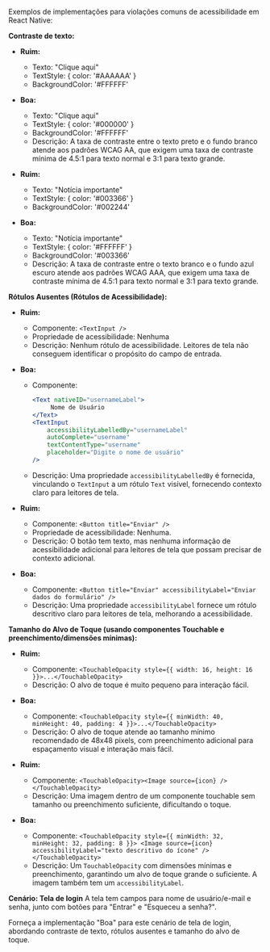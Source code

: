 Exemplos de implementações para violações comuns de acessibilidade em React Native:

**Contraste de texto:**

- **Ruim:**
  - Texto: "Clique aqui"
  - TextStyle: { color: '#AAAAAA' }
  - BackgroundColor: '#FFFFFF'
- **Boa:**

  - Texto: "Clique aqui"
  - TextStyle: { color: '#000000' }
  - BackgroundColor: '#FFFFFF'
  - Descrição: A taxa de contraste entre o texto preto e o fundo branco atende aos padrões WCAG AA, que exigem uma taxa de contraste mínima de 4.5:1 para texto normal e 3:1 para texto grande.

- **Ruim:**
  - Texto: "Notícia importante"
  - TextStyle: { color: '#003366' }
  - BackgroundColor: '#002244'
- **Boa:**
  - Texto: "Notícia importante"
  - TextStyle: { color: '#FFFFFF' }
  - BackgroundColor: '#003366'
  - Descrição: A taxa de contraste entre o texto branco e o fundo azul escuro atende aos padrões WCAG AAA, que exigem uma taxa de contraste mínima de 4.5:1 para texto normal e 3:1 para texto grande.

**Rótulos Ausentes (Rótulos de Acessibilidade):**

- **Ruim:**
  - Componente: `<TextInput />`
  - Propriedade de acessibilidade: Nenhuma
  - Descrição: Nenhum rótulo de acessibilidade. Leitores de tela não conseguem identificar o propósito do campo de entrada.
- **Boa:**

  - Componente:
    ```jsx
    <Text nativeID="usernameLabel">
         Nome de Usuário
    </Text>
    <TextInput
        accessibilityLabelledBy="usernameLabel"
        autoComplete="username"
        textContentType="username"
        placeholder="Digite o nome de usuário"
    />
    ```
  - Descrição: Uma propriedade `accessibilityLabelledBy` é fornecida, vinculando o `TextInput` a um rótulo `Text` visível, fornecendo contexto claro para leitores de tela.

- **Ruim:**
  - Componente: `<Button title="Enviar" />`
  - Propriedade de acessibilidade: Nenhuma.
  - Descrição: O botão tem texto, mas nenhuma informação de acessibilidade adicional para leitores de tela que possam precisar de contexto adicional.
- **Boa:**
  - Componente: `<Button title="Enviar" accessibilityLabel="Enviar dados do formulário" />`
  - Descrição: Uma propriedade `accessibilityLabel` fornece um rótulo descritivo claro para leitores de tela, melhorando a acessibilidade.

**Tamanho do Alvo de Toque (usando componentes Touchable e preenchimento/dimensões mínimas):**

- **Ruim:**
  - Componente: `<TouchableOpacity style={{ width: 16, height: 16 }}>...</TouchableOpacity>`
  - Descrição: O alvo de toque é muito pequeno para interação fácil.
- **Boa:**

  - Componente: `<TouchableOpacity style={{ minWidth: 40, minHeight: 40, padding: 4 }}>...</TouchableOpacity>`
  - Descrição: O alvo de toque atende ao tamanho mínimo recomendado de 48x48 pixels, com preenchimento adicional para espaçamento visual e interação mais fácil.

- **Ruim:**
  - Componente: `<TouchableOpacity><Image source={icon} /></TouchableOpacity>`
  - Descrição: Uma imagem dentro de um componente touchable sem tamanho ou preenchimento suficiente, dificultando o toque.
- **Boa:**
  - Componente: `<TouchableOpacity style={{ minWidth: 32, minHeight: 32, padding: 8 }}> <Image source={icon} accessibilityLabel="texto descritivo do ícone" /> </TouchableOpacity>`
  - Descrição: Um `TouchableOpacity` com dimensões mínimas e preenchimento, garantindo um alvo de toque grande o suficiente. A imagem também tem um `accessibilityLabel`.

**Cenário: Tela de login**
A tela tem campos para nome de usuário/e-mail e senha, junto com botões para "Entrar" e "Esqueceu a senha?".

Forneça a implementação "Boa" para este cenário de tela de login, abordando contraste de texto, rótulos ausentes e tamanho do alvo de toque.
